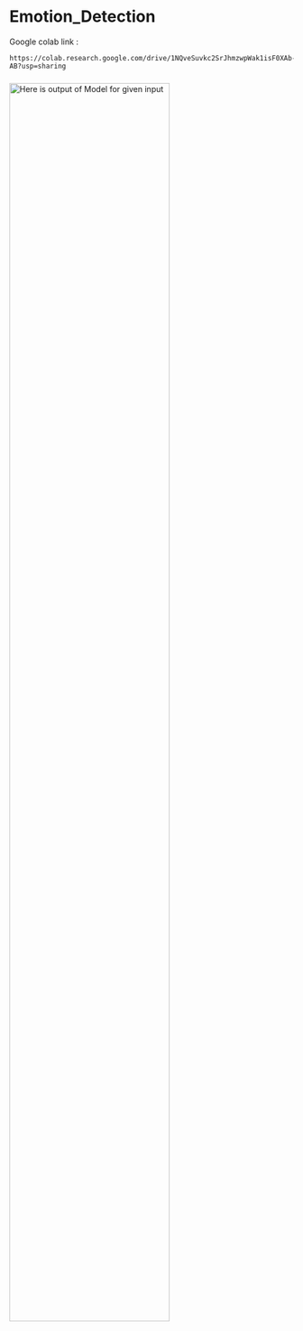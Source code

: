# Emotion_Detection

Google colab link :
  
    https://colab.research.google.com/drive/1NQveSuvkc2SrJhmzwpWak1isF0XAb-AB?usp=sharing


### 

<img src="https://user-images.githubusercontent.com/66792941/86585807-a3b03f80-bfa4-11ea-8041-48656806404c.png" width="75%" height= "75%" title="Hurreeeyyy" alt="Here is output of Model for given input">

